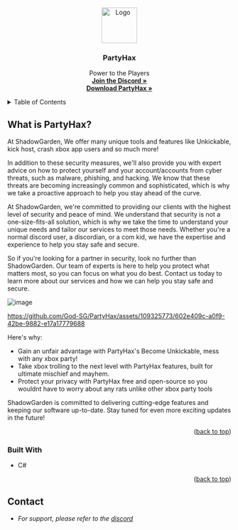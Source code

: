<a name="readme-top"></a>


<!-- PROJECT LOGO -->
<br />
<div align="center">
  <a href="https://partyhax.club/dashboard/index.html">
    <img src="https://cdn.discordapp.com/emojis/1119659712833650719.webp?size=128&quality=lossless" alt="Logo" width="80" height="80">
  </a>

  <h3 align="center">PartyHax</h3>

  <p align="center">
    Power to the Players
    <br />
    <a href="https://discord.gg/modder"><strong>Join the Discord »</strong></a>
    <br />
    <a href="https://drive.google.com/file/d/1ZrqW7CKom4dWDX5quu2qhYCv3eNnrqXE/view?usp=sharing"><strong>Download PartyHax »</strong></a>
    <br />
  </p>
</div>


<!-- TABLE OF CONTENTS -->
<details>
  <summary>Table of Contents</summary>
  <ol>
    <li>
      <a href="#about-the-project">About The Project</a>
      <ul>
        <li><a href="#built-with">Built With</a></li>
      </ul>
    </li>
  </ol>
</details>

<!-- ABOUT THE PROJECT -->
## What is PartyHax?

At ShadowGarden, We offer many unique tools and features like Unkickable, kick host, crash xbox app users and so much more!

In addition to these security measures, we'll also provide you with expert advice on how to protect yourself and your account/accounts from cyber threats, such as malware, phishing, and hacking. We know that these threats are becoming increasingly common and sophisticated, which is why we take a proactive approach to help you stay ahead of the curve.

At ShadowGarden, we're committed to providing our clients with the highest level of security and peace of mind. We understand that security is not a one-size-fits-all solution, which is why we take the time to understand your unique needs and tailor our services to meet those needs. Whether you're a normal discord user, a discordian, or a com kid, we have the expertise and experience to help you stay safe and secure.

So if you're looking for a partner in security, look no further than ShadowGarden. Our team of experts is here to help you protect what matters most, so you can focus on what you do best. Contact us today to learn more about our services and how we can help you stay safe and secure.

![image](https://github.com/God-SG/PartyHax/assets/109325773/fbd73c23-fd83-4be7-b73f-5a13ab4a89a8)


https://github.com/God-SG/PartyHax/assets/109325773/602e409c-a0f9-42be-9882-e17a17779688



Here's why:
* Gain an unfair advantage with PartyHax's Become Unkickable, mess with any xbox party!
* Take xbox trolling to the next level with PartyHax features, built for ultimate mischief and mayhem.
* Protect your privacy with PartyHax free and open-source so you wouldnt have to worry about any rats unlike other xbox party tools

ShadowGarden is committed to delivering cutting-edge features and keeping our software up-to-date. Stay tuned for even more exciting updates in the future!


<p align="right">(<a href="#readme-top">back to top</a>)</p>


### Built With

* C#

<p align="right">(<a href="#readme-top">back to top</a>)</p>

<!-- CONTACT -->
## Contact

* _For support, please refer to the [discord](https://discord.gg/Modder)_
